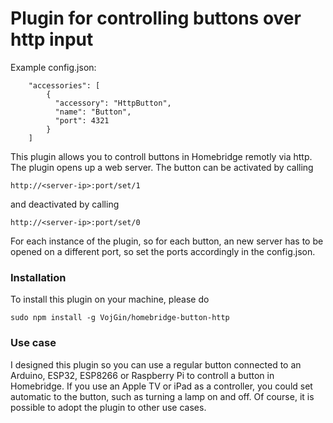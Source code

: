 
# Plugin for controlling buttons over http input

Example config.json:

```
    "accessories": [
        {
          "accessory": "HttpButton",
          "name": "Button",
          "port": 4321
        }   
    ]

```

This plugin allows you to controll buttons in Homebridge remotly via http. The plugin opens up a web server. The button can be activated by calling
```
http://<server-ip>:port/set/1
```
and deactivated by calling
```
http://<server-ip>:port/set/0
```

For each instance of the plugin, so for each button, an new server has to be opened on a different port, so set the ports accordingly in the config.json.

### Installation
To install this plugin on your machine, please do
```
sudo npm install -g VojGin/homebridge-button-http
```

### Use case
I designed this plugin so you can use a regular button connected to an Arduino, ESP32, ESP8266 or Raspberry Pi to controll a button in Homebridge. If you use an Apple TV or iPad as a controller, you could set automatic to the button, such as turning a lamp on and off.
Of course, it is possible to adopt the plugin to other use cases.